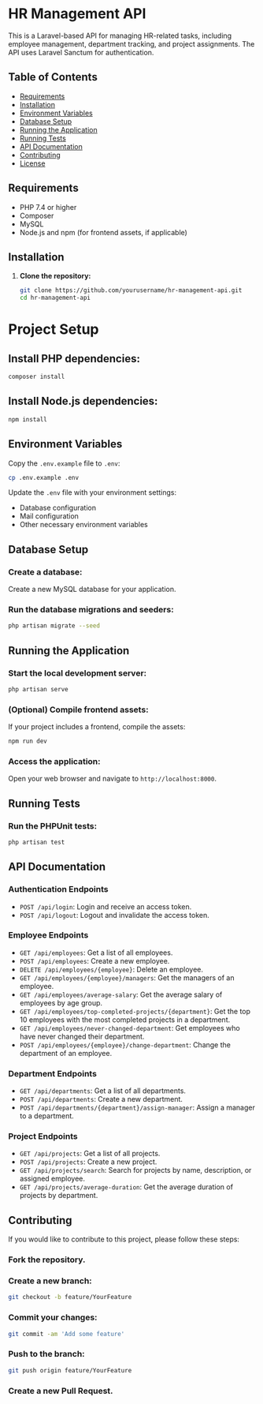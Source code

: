 # HR Management API

This is a Laravel-based API for managing HR-related tasks, including employee management, department tracking, and project assignments. The API uses Laravel Sanctum for authentication.

## Table of Contents

- [Requirements](#requirements)
- [Installation](#installation)
- [Environment Variables](#environment-variables)
- [Database Setup](#database-setup)
- [Running the Application](#running-the-application)
- [Running Tests](#running-tests)
- [API Documentation](#api-documentation)
- [Contributing](#contributing)
- [License](#license)

## Requirements

- PHP 7.4 or higher
- Composer
- MySQL
- Node.js and npm (for frontend assets, if applicable)

## Installation

1. **Clone the repository:**

   ```sh
   git clone https://github.com/yourusername/hr-management-api.git
   cd hr-management-api


# Project Setup

## Install PHP dependencies:
```sh
composer install
```

## Install Node.js dependencies:
```sh
npm install
```

## Environment Variables
Copy the `.env.example` file to `.env`:
```sh
cp .env.example .env
```

Update the `.env` file with your environment settings:
- Database configuration
- Mail configuration
- Other necessary environment variables

## Database Setup

### Create a database:
Create a new MySQL database for your application.

### Run the database migrations and seeders:
```sh
php artisan migrate --seed
```

## Running the Application

### Start the local development server:
```sh
php artisan serve
```

### (Optional) Compile frontend assets:
If your project includes a frontend, compile the assets:
```sh
npm run dev
```

### Access the application:
Open your web browser and navigate to `http://localhost:8000`.

## Running Tests

### Run the PHPUnit tests:
```sh
php artisan test
```

## API Documentation

### Authentication Endpoints
- `POST /api/login`: Login and receive an access token.
- `POST /api/logout`: Logout and invalidate the access token.

### Employee Endpoints
- `GET /api/employees`: Get a list of all employees.
- `POST /api/employees`: Create a new employee.
- `DELETE /api/employees/{employee}`: Delete an employee.
- `GET /api/employees/{employee}/managers`: Get the managers of an employee.
- `GET /api/employees/average-salary`: Get the average salary of employees by age group.
- `GET /api/employees/top-completed-projects/{department}`: Get the top 10 employees with the most completed projects in a department.
- `GET /api/employees/never-changed-department`: Get employees who have never changed their department.
- `POST /api/employees/{employee}/change-department`: Change the department of an employee.

### Department Endpoints
- `GET /api/departments`: Get a list of all departments.
- `POST /api/departments`: Create a new department.
- `POST /api/departments/{department}/assign-manager`: Assign a manager to a department.

### Project Endpoints
- `GET /api/projects`: Get a list of all projects.
- `POST /api/projects`: Create a new project.
- `GET /api/projects/search`: Search for projects by name, description, or assigned employee.
- `GET /api/projects/average-duration`: Get the average duration of projects by department.

## Contributing
If you would like to contribute to this project, please follow these steps:

### Fork the repository.

### Create a new branch:
```sh
git checkout -b feature/YourFeature
```

### Commit your changes:
```sh
git commit -am 'Add some feature'
```

### Push to the branch:
```sh
git push origin feature/YourFeature
```

### Create a new Pull Request.

   

   


